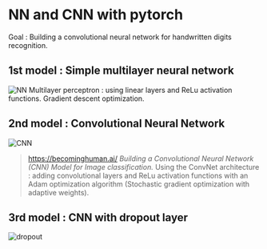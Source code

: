 # NN and CNN with pytorch
Goal : Building a convolutional neural network for handwritten digits recognition. 

## 1st model : Simple multilayer neural network
![NN](https://miro.medium.com/max/3446/1*-IPQlOd46dlsutIbUq1Zcw.png)
Multilayer perceptron : using linear layers and ReLu activation functions. 
Gradient descent optimization. 

## 2nd model : Convolutional Neural Network
![CNN](https://miro.medium.com/max/3744/1*CnNorCR4Zdq7pVchdsRGyw.png)
> https://becominghuman.ai/ *Building a Convolutional Neural Network (CNN) Model for Image classification.*
Using the ConvNet architecture : adding convolutional layers and ReLu activation functions with an Adam optimization algorithm (Stochastic gradient optimization with adaptive weights). 

## 3rd model : CNN with dropout layer
![dropout](https://www.baeldung.com/wp-content/uploads/sites/4/2020/05/2-1-2048x745-1.jpg)
